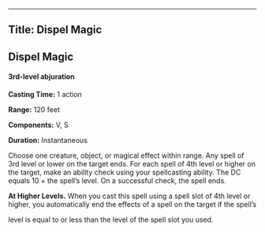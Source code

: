 -------------------------
Title: Dispel Magic
-------------------------

## Dispel Magic

#### 3rd-level abjuration


**Casting Time:** 1 action 

**Range:** 120 feet 

**Components:** V, S 

**Duration:** Instantaneous


Choose one creature, object, or magical effect within range. Any spell
of 3rd level or lower on the target ends. For each spell of 4th level or
higher on the target, make an ability check using your spellcasting
ability. The DC equals 10 + the spell’s level. On a successful check,
the spell ends.

**At Higher Levels.** When you cast this spell using a spell
slot of 4th level or higher, you automatically end the effects of a
spell on the target if the spell’s

level is equal to or less than the level of the spell slot you used.


